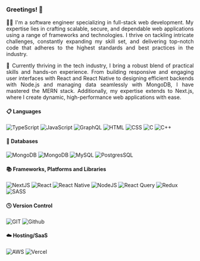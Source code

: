 ### Greetings! 👋 

<p align="justify"> 
    👨‍💼 I'm a software engineer specializing in full-stack web development. My expertise lies in crafting scalable, secure, and dependable web applications using a range of frameworks and technologies. I thrive on tackling intricate challenges, constantly expanding my skill set, and delivering top-notch code that adheres to the highest standards and best practices in the industry.
</p>
<p align="justify">
    💼 Currently thriving in the tech industry, I bring a robust blend of practical skills and hands-on experience. From building responsive and engaging user interfaces with React and React Native to designing efficient backends with Node.js and managing data seamlessly with MongoDB, I have mastered the MERN stack. Additionally, my expertise extends to Next.js, where I create dynamic, high-performance web applications with ease.
</p>


<!--     ### Tech Stack -->

#### 📋 Languages
<p>
    <img align="center" alt="TypeScript" src="https://img.shields.io/badge/typescript-%23007ACC.svg?style=for-the-badge&logo=typescript&logoColor=white"/>
    <img align="center" alt="JavaScript" src="https://img.shields.io/badge/javascript-%23323330.svg?style=for-the-badge&logo=javascript&logoColor=%23F7DF1E"/>
<img align="center" alt="GraphQL" src="https://img.shields.io/badge/-GraphQL-E10098?style=for-the-badge&logo=graphql&logoColor=white"/>
    <img align="center" alt="HTML" src="https://img.shields.io/badge/html5-%23E34F26.svg?style=for-the-badge&logo=html5&logoColor=white"/>
    <img align="center" alt="CSS" src="https://img.shields.io/badge/css3-%231572B6.svg?style=for-the-badge&logo=css3&logoColor=white"/>
    <img align="center" alt="C" src="https://img.shields.io/badge/c-%2300599C.svg?style=for-the-badge&logo=c&logoColor=white"/>
    <img align="center" alt="C++" src="https://img.shields.io/badge/c++-%2300599C.svg?style=for-the-badge&logo=c%2B%2B&logoColor=white"/>
</p>

#### 💾 Databases
<p>
    <img align="center" alt="MongoDB" src="https://img.shields.io/badge/MongoDB-%234ea94b.svg?style=for-the-badge&logo=mongodb&logoColor=white"/>
    <img align="center" alt="MongoDB" src="https://img.shields.io/badge/firebase-a08021?style=for-the-badge&logo=firebase&logoColor=ffcd34"/>
    <img align="center" alt="MySQL" src="https://img.shields.io/badge/mysql-4479A1.svg?style=for-the-badge&logo=mysql&logoColor=white"/>
    <img align="center" alt="PostgresSQL" src="https://img.shields.io/badge/postgres-%23316192.svg?style=for-the-badge&logo=postgresql&logoColor=white"/>
</p>

#### 📚 Frameworks, Platforms and Libraries
<p >
    <img align="center" alt="NextJS" src="https://img.shields.io/badge/Next-black?style=for-the-badge&logo=next.js&logoColor=white"/>
    <img align="center" alt="React" src="https://img.shields.io/badge/react-%2320232a.svg?style=for-the-badge&logo=react&logoColor=%2361DAFB"/>
    <img align="center" alt="React Native" src="https://img.shields.io/badge/react_native-%2320232a.svg?style=for-the-badge&logo=react&logoColor=%2361DAFB"/>
    <img align="center" alt="NodeJS" src="https://img.shields.io/badge/node.js-6DA55F?style=for-the-badge&logo=node.js&logoColor=white"/>
<!--     <img align="center" alt="Express.js" src="https://img.shields.io/badge/express.js-%23404d59.svg?style=for-the-badge&logo=express&logoColor=%2361DAFB"/> -->
    <img align="center" alt="React Query" src="https://img.shields.io/badge/-React%20Query-FF4154?style=for-the-badge&logo=react%20query&logoColor=white"/>
<!--     <img align="center" alt="Socket IO" src="https://img.shields.io/badge/Socket.io-black?style=for-the-badge&logo=socket.io&badgeColor=010101"/> -->
<!--     <img align="center" alt="React Hook Form" src="https://img.shields.io/badge/React%20Hook%20Form-%23EC5990.svg?style=for-the-badge&logo=reacthookform&logoColor=white"/> -->
    <img align="center" alt="Redux" src="https://img.shields.io/badge/redux-%23593d88.svg?style=for-the-badge&logo=redux&logoColor=white"/>
    <img align="center" alt="SASS" src="https://img.shields.io/badge/SASS-hotpink.svg?style=for-the-badge&logo=SASS&logoColor=white"/>
<!--     <img align="center" alt="Tailwind CSS" src="https://img.shields.io/badge/tailwindcss-%2338B2AC.svg?style=for-the-badge&logo=tailwind-css&logoColor=white"/> -->
</p>

#### 🕓 Version Control
<p>    
    <img align="center" alt="GIT" src="https://img.shields.io/badge/git-%23F05033.svg?style=for-the-badge&logo=git&logoColor=white"/>
    <img align="center" alt="Github" src="https://img.shields.io/badge/github-%23121011.svg?style=for-the-badge&logo=github&logoColor=white"/>
</p>

#### ☁️ Hosting/SaaS
<p>    
    <img align="center" alt="AWS" src="https://img.shields.io/badge/AWS-%23FF9900.svg?style=for-the-badge&logo=amazon-aws&logoColor=white"/>
    <img align="center" alt="Vercel" src="https://img.shields.io/badge/vercel-%23000000.svg?style=for-the-badge&logo=vercel&logoColor=white"/>
</p>
